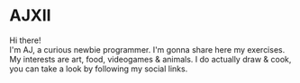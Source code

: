 # AJXII

Hi there! <br>
I'm AJ, a curious newbie programmer. I'm gonna share here my exercises. <br>
My interests are art, food, videogames & animals. I do actually draw & cook, you can take a look by following my social links.
